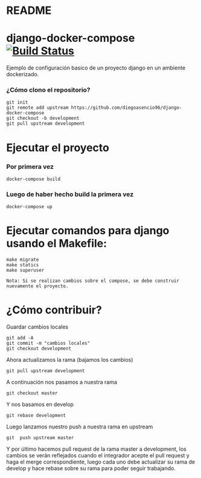 # README #

# django-docker-compose [![Build Status](https://travis-ci.org/diegoasencio96/django-docker-compose.svg?branch=master)](https://travis-ci.org/diegoasencio96/django-docker-compose)

Ejemplo de configuración basico de un proyecto django en un ambiente dockerizado. 

### ¿Cómo clono el repositorio?

```
git init
git remote add upstream https://github.com/diegoasencio96/django-docker-compose
git checkout -b development
git pull upstream development
```

# Ejecutar el proyecto

### Por primera vez
```
docker-compose build
```


### Luego de haber hecho build la primera vez
```
docker-compose up
```

# Ejecutar comandos para django usando el Makefile:

```
make migrate
make statics
make superuser
```

```
Nota: Si se realizan cambios sobre el compose, se debe construir nuevamente el proyecto.
```

# ¿Cómo contribuir?

Guardar cambios locales
```
git add -A
git commit -m "cambios locales"
git checkout development
```

Ahora actualizamos la rama (bajamos los cambios)
```
git pull upstream development
```

A continuación nos pasamos a nuestra rama
```
git checkout master
```

Y nos basamos en develop
```
git rebase development
```

Luego lanzamos nuestro push a nuestra rama en upstream
```
git  push upstream master
```

Y por último hacemos pull request de la rama master a development, los cambios se verán reflejados cuando el integrador acepte el pull request y haga el merge correspondiente, luego cada uno debe actualizar su rama de develop y hace rebase sobre su rama para poder seguir trabajando.

